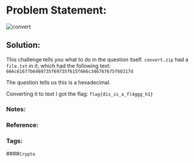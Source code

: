  
# Problem Statement:
![convert](https://user-images.githubusercontent.com/53595853/133960501-5f7603ff-9a0f-48f3-8c77-d4e502c1c58a.png)

## Solution:
This challenge tells you what to do in the question itself.
`convert.zip` had a `file.txt` in it, which had the following text: `666c61677b6469735f69735f615f666c346767675f68317d`


The question tells us this is a hexadecimal.


Converting it to text I got the flag: 
`flag{dis_is_a_fl4ggg_h1}`
### Notes:
### Reference:
### Tags:
####`Crypto`
